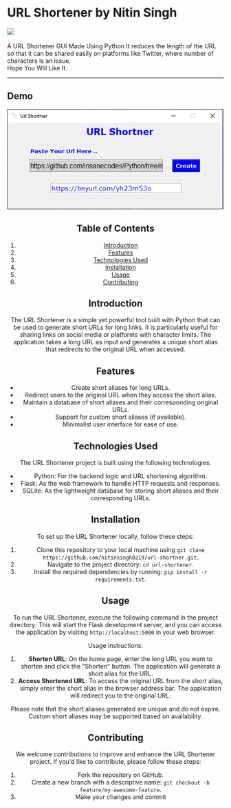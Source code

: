 # URL Shortener by Nitin Singh
![](https://visitor-badge.glitch.me/badge?page_id=insanecodes.URL-Shortener-GUI)

A URL Shortener GUI Made Using Python 
It reduces the length of the URL so that it can be shared easily on platforms like Twitter, where number of characters is an issue.<br>
Hope You Will Like It.


---
## Demo
<img src="demo.PNG">

<div align="center">

## Table of Contents
1. [Introduction](#introduction)
2. [Features](#features)
3. [Technologies Used](#technologies-used)
4. [Installation](#installation)
5. [Usage](#usage)
6. [Contributing](#contributing)

## Introduction

The URL Shortener is a simple yet powerful tool built with Python that can be used to generate short URLs for long links. It is particularly useful for sharing links on social media or platforms with character limits. The application takes a long URL as input and generates a unique short alias that redirects to the original URL when accessed.

## Features

- Create short aliases for long URLs.
- Redirect users to the original URL when they access the short alias.
- Maintain a database of short aliases and their corresponding original URLs.
- Support for custom short aliases (if available).
- Minimalist user interface for ease of use.

## Technologies Used

The URL Shortener project is built using the following technologies:

- Python: For the backend logic and URL shortening algorithm.
- Flask: As the web framework to handle HTTP requests and responses.
- SQLite: As the lightweight database for storing short aliases and their corresponding URLs.

## Installation

To set up the URL Shortener locally, follow these steps:

1. Clone this repository to your local machine using `git clone https://github.com/nitinsingh0219/url-shortner.git`.
2. Navigate to the project directory: `cd url-shortener`.
3. Install the required dependencies by running: `pip install -r requirements.txt`.

## Usage

To run the URL Shortener, execute the following command in the project directory:
This will start the Flask development server, and you can access the application by visiting `http://localhost:5000` in your web browser.

Usage instructions:

1. **Shorten URL**: On the home page, enter the long URL you want to shorten and click the "Shorten" button. The application will generate a short alias for the URL.
2. **Access Shortened URL**: To access the original URL from the short alias, simply enter the short alias in the browser address bar. The application will redirect you to the original URL.

Please note that the short aliases generated are unique and do not expire. Custom short aliases may be supported based on availability.

## Contributing

We welcome contributions to improve and enhance the URL Shortener project. If you'd like to contribute, please follow these steps:

1. Fork the repository on GitHub.
2. Create a new branch with a descriptive name: `git checkout -b feature/my-awesome-feature`.
3. Make your changes and commit
